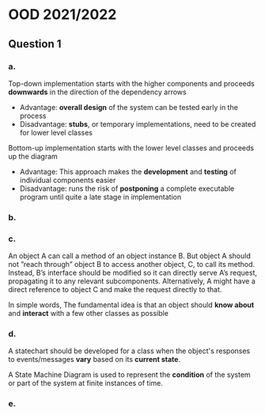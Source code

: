 # OOD 2021/2022

## Question 1

### a.
Top-down implementation starts with the higher
components and proceeds **downwards** in the direction of the dependency arrows
* Advantage: **overall design** of the system can be tested early in the process
* Disadvantage: **stubs**, or temporary implementations, need to be created for lower level classes

Bottom-up implementation starts with the lower level classes and proceeds up the diagram
* Advantage: This approach makes the **development** and **testing** of individual components easier
* Disadvantage: runs the risk of **postponing** a complete executable program until quite a late stage in implementation

### b.

### c.
An object A can call a method of an object instance B. But object A should not ”reach through” object B to access another object, C, to call its method. Instead, B’s interface should be modified so it can directly serve A’s request, propagating it to any relevant subcomponents. Alternatively, A might have a direct reference to object C and make the request directly to that.

In simple words, The fundamental idea is that an object should **know about** and **interact** with a few other classes as possible

### d.
A statechart should be developed for a class when the object's responses to events/messages **vary** based on its **current state**.

A State Machine Diagram is used to represent the **condition** of the system or part of the system at finite instances of time.

### e.